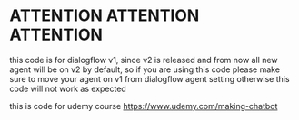 # ATTENTION ATTENTION ATTENTION

this code is for dialogflow v1, since v2 is released and from now all new agent will be on v2 by default, 
so if you are using this code please make sure to move your agent on v1 from dialogflow agent setting 
otherwise this code will not work as expected  


this is code for udemy course https://www.udemy.com/making-chatbot
